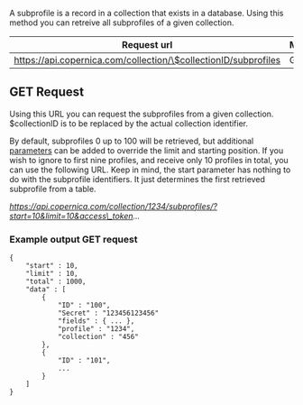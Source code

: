 A subprofile is a record in a collection that exists in a database.
Using this method you can retreive all subprofiles of a given
collection.

| Request url | Methods | Parameters |
| --- | --- | --- |
| https://api.copernica.com/collection/\$collectionID/subprofiles | GET | limit, start |

GET Request
-----------

Using this URL you can request the subprofiles from a given collection.
\$collectionID is to be replaced by the actual collection identifier.

By default, subprofiles 0 up to 100 will be retrieved, but additional
[parameters](./rest-api-parameters.md)
can be added to override the limit and starting position. If you wish to
ignore to first nine profiles, and receive only 10 profiles in total,
you can use the following URL. Keep in mind, the start parameter has
nothing to do with the subprofile identifiers. It just determines the
first retrieved subprofile from a table.

*https://api.copernica.com/collection/1234/subprofiles/?start=10&limit=10&access\_token...*

### Example output GET request

~~~~ {.language-javascript}
{
    "start" : 10,
    "limit" : 10,
    "total" : 1000,
    "data" : [
        {
            "ID" : "100",
            "Secret" : "123456123456"
            "fields" : { ... },
            "profile" : "1234",
            "collection" : "456"
        },
        {
            "ID" : "101",
            ...
        }
    ]
}
~~~~
